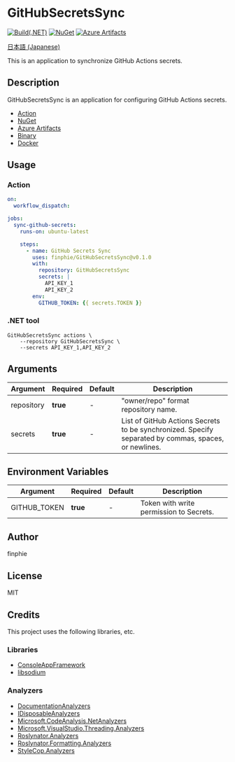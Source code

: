 # GitHubSecretsSync

[![Build(.NET)](https://github.com/finphie/GitHubSecretsSync/actions/workflows/build-dotnet.yml/badge.svg)](https://github.com/finphie/GitHubSecretsSync/actions/workflows/build-dotnet.yml)
[![NuGet](https://img.shields.io/nuget/v/GitHubSecretsSync?color=0078d4&label=NuGet)](https://www.nuget.org/packages/GitHubSecretsSync/)
[![Azure Artifacts](https://feeds.dev.azure.com/finphie/7af9aa4d-c550-43af-87a5-01539b2d9934/_apis/public/Packaging/Feeds/DotNet/Packages/898b88d3-4d16-4118-b156-55110da8031d/Badge)](https://dev.azure.com/finphie/Main/_artifacts/feed/DotNet/NuGet/GitHubSecretsSync?preferRelease=true)

[日本語 (Japanese)](README.ja.md)

This is an application to synchronize GitHub Actions secrets.

## Description

GitHubSecretsSync is an application for configuring GitHub Actions secrets.

- [Action](https://github.com/marketplace/actions/github-secrets-sync)
- [NuGet](https://www.nuget.org/packages/GitHubSecretsSync)
- [Azure Artifacts](https://dev.azure.com/finphie/Main/_artifacts/feed/DotNet/NuGet/GitHubSecretsSync?preferRelease=true)
- [Binary](https://github.com/finphie/GitHubSecretsSync/releases/latest)
- [Docker](https://github.com/finphie/GitHubSecretsSync/pkgs/container/git-hub-secrets-sync)

## Usage

### Action

```yaml
on:
  workflow_dispatch:

jobs:
  sync-github-secrets:
    runs-on: ubuntu-latest

    steps:
      - name: GitHub Secrets Sync
        uses: finphie/GitHubSecretsSync@v0.1.0
        with:
          repository: GitHubSecretsSync
          secrets: |
            API_KEY_1
            API_KEY_2
        env:
          GITHUB_TOKEN: {{ secrets.TOKEN }}
```

### .NET tool

```shell
GitHubSecretsSync actions \
    --repository GitHubSecretsSync \
    --secrets API_KEY_1,API_KEY_2
```

## Arguments

|Argument|Required|Default|Description|
|-|-|-|-|
|repository|**true**|-|"owner/repo" format repository name.|
|secrets|**true**|-|List of GitHub Actions Secrets to be synchronized. Specify separated by commas, spaces, or newlines.|

## Environment Variables

|Argument|Required|Default|Description|
|-|-|-|-|
|GITHUB_TOKEN|**true**|-|Token with write permission to Secrets.|

## Author

finphie

## License

MIT

## Credits

This project uses the following libraries, etc.

### Libraries

- [ConsoleAppFramework](https://github.com/Cysharp/ConsoleAppFramework)
- [libsodium](https://github.com/jedisct1/libsodium)

### Analyzers

- [DocumentationAnalyzers](https://github.com/DotNetAnalyzers/DocumentationAnalyzers)
- [IDisposableAnalyzers](https://github.com/DotNetAnalyzers/IDisposableAnalyzers)
- [Microsoft.CodeAnalysis.NetAnalyzers](https://github.com/dotnet/roslyn-analyzers)
- [Microsoft.VisualStudio.Threading.Analyzers](https://github.com/Microsoft/vs-threading)
- [Roslynator.Analyzers](https://github.com/dotnet/roslynator)
- [Roslynator.Formatting.Analyzers](https://github.com/dotnet/roslynator)
- [StyleCop.Analyzers](https://github.com/DotNetAnalyzers/StyleCopAnalyzers)
